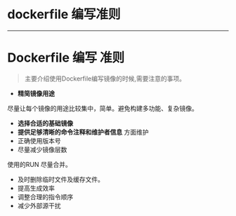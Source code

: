 # dockerfile 编写准则

------

# Dockerfile 编写 准则

> 主要介绍使用Dockerfile编写镜像的时候,需要注意的事项。

- **精简镜像用途**

尽量让每个镜像的用途比较集中，简单。避免构建多功能、复杂镜像。

- **选择合适的基础镜像**
- **提供足够清晰的命令注释和维护者信息** 方面维护
- 正确使用版本号
- 尽量减少镜像层数

使用的RUN 尽量合并。

- 及时删除临时文件及缓存文件。
- 提高生成效率
- 调整合理的指令顺序
- 减少外部源干扰